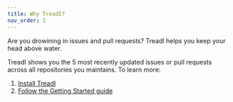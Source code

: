 ```yaml
---
title: Why TreadI?
nav_order: 1
---
```


Are you drowining in issues and pull requests?
TreadI helps you keep your head above water.

TreadI shows you the 5 most recently updated issues or pull requests across all repositories you maintains.
To learn more:

1. [Install TreadI](./install.html)
2. [Follow the Getting Started guide](./getting-started.html)